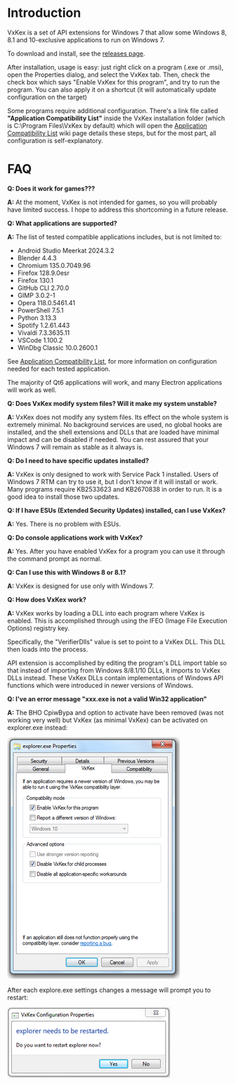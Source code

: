 Introduction
============

VxKex is a set of API extensions for Windows 7 that allow some Windows 8,
8.1 and 10-exclusive applications to run on Windows 7.

To download and install, see the [releases page](https://github.com/CopperFr/VxKex/releases).

After installation, usage is easy: just right click on a program (.exe or .msi),
open the Properties dialog, and select the VxKex tab. Then, check the check box
which says "Enable VxKex for this program", and try to run the program. You can also
apply it on a shortcut (it will automatically update configuration on the target)

Some programs require additional configuration. There's a link file called **"Application
Compatibility List"** inside the VxKex installation folder (which is C:\Program
Files\VxKex by default) which will open the [Application Compatibility List](https://github.com/CopperFr/VxKex/wiki/Application-Compatibility-List) wiki page details these steps, but for the most part, all
configuration is self-explanatory.

FAQ
===

**Q: Does it work for games???**

**A:** At the moment, VxKex is not intended for games, so you will probably have limited
success. I hope to address this shortcoming in a future release.

**Q: What applications are supported?**

**A:** The list of tested compatible applications includes, but is not limited to:
- Android Studio Meerkat 2024.3.2
- Blender 4.4.3
- Chromium 135.0.7049.96
- Firefox 128.9.0esr
- Firefox 130.1
- GitHub CLI 2.70.0
- GIMP 3.0.2-1
- Opera 118.0.5461.41
- PowerShell 7.5.1
- Python 3.13.3
- Spotify 1.2.61.443
- Vivaldi 7.3.3635.11
- VSCode 1.100.2
- WinDbg Classic 10.0.2600.1

See [Application Compatibility List](https://github.com/CopperFr/VxKex/wiki/Application-Compatibility-List), for more information on configuration needed for each tested application.

The majority of Qt6 applications will work, and many Electron applications will
work as well.

**Q: Does VxKex modify system files? Will it make my system unstable?**

**A:** VxKex does not modify any system files. Its effect on the whole system is
extremely minimal. No background services are used, no global hooks are
installed, and the shell extensions and DLLs that are loaded have minimal
impact and can be disabled if needed. You can rest assured that your Windows 7
will remain as stable as it always is.

**Q: Do I need to have specific updates installed?**

**A:** VxKex is only designed to work with Service Pack 1 installed. Users of
Windows 7 RTM can try to use it, but I don't know if it will install or work.
Many programs require KB2533623 and KB2670838 in order to run. It is a good
idea to install those two updates.

**Q: If I have ESUs (Extended Security Updates) installed, can I use VxKex?**

**A:** Yes. There is no problem with ESUs.

**Q: Do console applications work with VxKex?**

**A:** Yes. After you have enabled VxKex for a program you can use it through the
command prompt as normal.

**Q: Can I use this with Windows 8 or 8.1?**

**A:** VxKex is designed for use only with Windows 7.

**Q: How does VxKex work?**

**A:** VxKex works by loading a DLL into each program where VxKex is enabled. This
is accomplished through using the IFEO (Image File Execution Options) registry key.

Specifically, the "VerifierDlls" value is set to point to a VxKex DLL. This DLL then
loads into the process.

API extension is accomplished by editing the program's DLL import table so that
instead of importing from Windows 8/8.1/10 DLLs, it imports to VxKex DLLs instead.
These VxKex DLLs contain implementations of Windows API functions which were introduced
in newer versions of Windows.

**Q: I've an error message "xxx.exe is not a valid Win32 application"**

**A:** The BHO CpiwBypa and option to activate have been removed (was not working very well) but VxKex (as minimal VxKex) can be
activated on explorer.exe instead:

![VxKex configuration GUI](/explorer-properties-screenshot.png)

After each explore.exe settings changes a message will prompt you to restart:

![VxKex configuration restart](/restart-explorer-screenshot.png)
